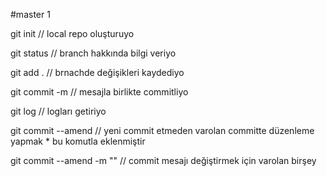 #master 1

git init // local repo oluşturuyo

git status // branch hakkında bilgi veriyo

git add . // brnachde değişikleri kaydediyo

git commit -m // mesajla birlikte commitliyo

git log // logları getiriyo

git commit --amend  // yeni commit etmeden varolan committe düzenleme yapmak  * bu komutla eklenmiştir  

git commit --amend -m ""  // commit mesajı değiştirmek için varolan birşey
